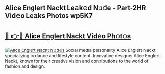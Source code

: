## Alice Englert Nackt Le𝚊k𝚎d N𝚞𝚍e - Part-2HR Vid𝚎o Le𝚊ks Photos wp5K7

# <h2><a href="http://fb6fgg.evod.top/?m=Alice+Englert+Nackt">🔗 👉🔴 Alice Englert Nackt Vid𝚎o Ph𝚘t𝚘s</a></h2>

[![Alice Englert Nackt N𝚞d𝚎s](https://i.imgur.com/8V9OHl7.gif)](http://fb6fgg.evod.top/?m=Alice+Englert+Nackt)
Social media personality Alice Englert Nackt specializing in dance and lifestyle content. Innovative designer Alice Englert Nackt, known for their creative vision and contributions to the world of fashion and design. 
